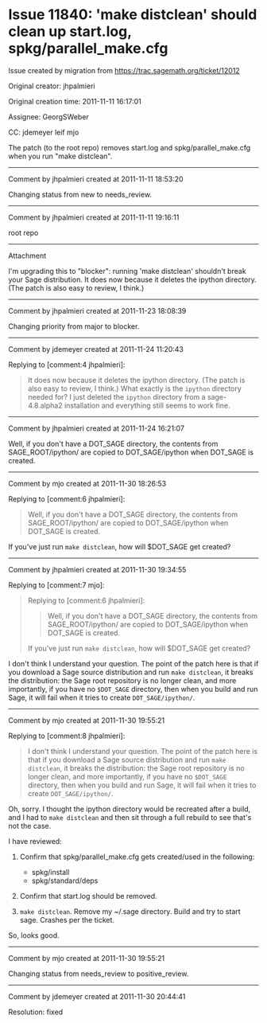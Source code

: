 # Issue 11840: 'make distclean' should clean up start.log, spkg/parallel_make.cfg

Issue created by migration from https://trac.sagemath.org/ticket/12012

Original creator: jhpalmieri

Original creation time: 2011-11-11 16:17:01

Assignee: GeorgSWeber

CC:  jdemeyer leif mjo

The patch (to the root repo) removes start.log and spkg/parallel_make.cfg when you run "make distclean".


---

Comment by jhpalmieri created at 2011-11-11 18:53:20

Changing status from new to needs_review.


---

Comment by jhpalmieri created at 2011-11-11 19:16:11

root repo


---

Attachment

I'm upgrading this to "blocker": running 'make distclean' shouldn't break your Sage distribution.  It does now because it deletes the ipython directory.  (The patch is also easy to review, I think.)


---

Comment by jhpalmieri created at 2011-11-23 18:08:39

Changing priority from major to blocker.


---

Comment by jdemeyer created at 2011-11-24 11:20:43

Replying to [comment:4 jhpalmieri]:
> It does now because it deletes the ipython directory.  (The patch is also easy to review, I think.)
What exactly is the `ipython` directory needed for?  I just deleted the `ipython` directory from a sage-4.8.alpha2 installation and everything still seems to work fine.


---

Comment by jhpalmieri created at 2011-11-24 16:21:07

Well, if you don't have a DOT_SAGE directory, the contents from SAGE_ROOT/ipython/ are copied to DOT_SAGE/ipython when DOT_SAGE is created.


---

Comment by mjo created at 2011-11-30 18:26:53

Replying to [comment:6 jhpalmieri]:
> Well, if you don't have a DOT_SAGE directory, the contents from SAGE_ROOT/ipython/ are copied to DOT_SAGE/ipython when DOT_SAGE is created.

If you've just run `make distclean`, how will $DOT_SAGE get created?


---

Comment by jhpalmieri created at 2011-11-30 19:34:55

Replying to [comment:7 mjo]:
> Replying to [comment:6 jhpalmieri]:
> > Well, if you don't have a DOT_SAGE directory, the contents from SAGE_ROOT/ipython/ are copied to DOT_SAGE/ipython when DOT_SAGE is created.
> 
> If you've just run `make distclean`, how will $DOT_SAGE get created?

I don't think I understand your question.  The point of the patch here is that if you download a Sage source distribution and run `make distclean`, it breaks the distribution: the Sage root repository is no longer clean, and more importantly, if you have no `$DOT_SAGE` directory, then when you build and run Sage, it will fail when it tries to create `DOT_SAGE/ipython/`.


---

Comment by mjo created at 2011-11-30 19:55:21

Replying to [comment:8 jhpalmieri]:
> 
> I don't think I understand your question.  The point of the patch here is that if you download a Sage source distribution and run `make distclean`, it breaks the distribution: the Sage root repository is no longer clean, and more importantly, if you have no `$DOT_SAGE` directory, then when you build and run Sage, it will fail when it tries to create `DOT_SAGE/ipython/`.

Oh, sorry. I thought the ipython directory would be recreated after a build, and I had to `make distclean` and then sit through a full rebuild to see that's not the case.

I have reviewed:

1. Confirm that spkg/parallel_make.cfg gets created/used in the following:

   * spkg/install
   * spkg/standard/deps

2. Confirm that start.log should be removed.

3. `make distclean`. Remove my ~/.sage directory. Build and try to start sage. Crashes per the ticket.


So, looks good.


---

Comment by mjo created at 2011-11-30 19:55:21

Changing status from needs_review to positive_review.


---

Comment by jdemeyer created at 2011-11-30 20:44:41

Resolution: fixed
